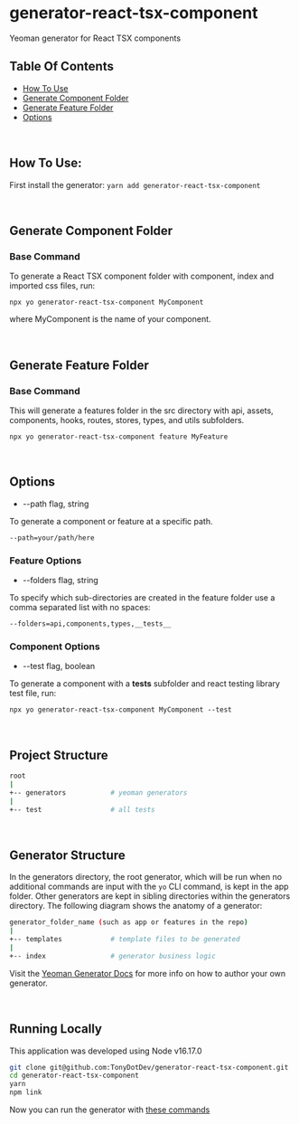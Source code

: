# generator-react-tsx-component
Yeoman generator for React TSX components

## Table Of Contents

- [How To Use](#how-to-use)
- [Generate Component Folder](#generate-component-folder)
- [Generate Feature Folder](#generate-feature-folder)
- [Options](#options)

<br/>

## How To Use:

First install the generator:
`yarn add generator-react-tsx-component`

<br/>

## Generate Component Folder

### Base Command
To generate a React TSX component folder with component, index and imported css files, run:

`npx yo generator-react-tsx-component MyComponent`

where MyComponent is the name of your component.

<br/>

## Generate Feature Folder

### Base Command
This will generate a features folder in the src directory with api, assets, components, hooks, routes, stores, types, and utils subfolders.

`npx yo generator-react-tsx-component feature MyFeature`

<br/>

## Options

- --path flag, string

To generate a component or feature at a specific path.

`--path=your/path/here`


### Feature Options

- --folders flag, string

To specify which sub-directories are created in the feature folder use a comma separated list with no spaces:

`--folders=api,components,types,__tests__`


### Component Options

- --test flag, boolean

To generate a component with a __tests__ subfolder and react testing library test file, run:

`npx yo generator-react-tsx-component MyComponent --test`

<br/>

## Project Structure

```sh
root
|
+-- generators           # yeoman generators
|
+-- test                 # all tests
```
<br/>

## Generator Structure
In the generators directory, the root generator, which will be run when no additional commands are input with the `yo` CLI command, is kept in the app folder. Other generators are kept in sibling directories within the generators directory. The following diagram shows the anatomy of a generator:


```sh
generator_folder_name (such as app or features in the repo)
|
+-- templates            # template files to be generated
|
+-- index                # generator business logic
```

Visit the [Yeoman Generator Docs](https://yeoman.io/authoring/) for more info on how to author your own generator.

<br/>

## Running Locally

This application was developed using Node v16.17.0

```bash
git clone git@github.com:TonyDotDev/generator-react-tsx-component.git
cd generator-react-tsx-component
yarn
npm link
```

Now you can run the generator with [these commands](#how-to-use)
